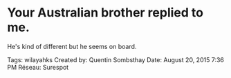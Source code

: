 # Your Australian brother replied to me.
He's kind of different but he seems
on board.

Tags: wilayahks
Created by: Quentin Sombsthay
Date: August 20, 2015 7:36 PM
Réseau: Surespot